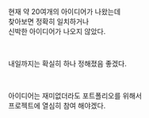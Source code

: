 현재 약 20여개의 아이디어가 나왔는데  
찾아보면 정확히 일치하거나  
신박한 아이디어가 나오지 않았다.

<br/>

내일까지는 확실히 하나 정해졌음 좋겠다.

<br/>

아이디어는 재미없더라도 포트폴리오를 위해서  
프로젝트에 열심히 참여 해야겠다.
